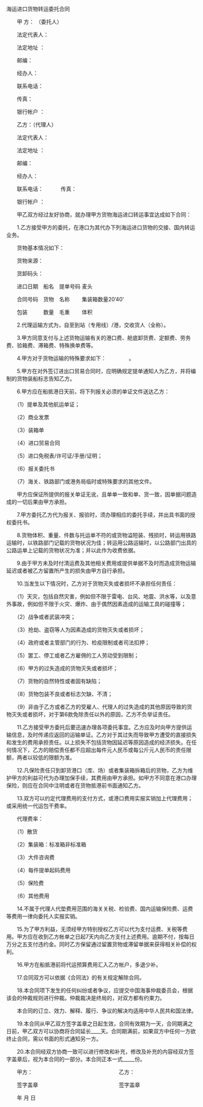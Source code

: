 



海运进口货物转运委托合同



 

　　甲 方： （委托人）

　　法定代表人：

　　法定地址 ：　　　　

　　邮编：

　　经办人：　　　 

　　联系电话：　　　 

　　传真：

　　银行帐户 ：　　

　　乙方：（代理人）

　　法定代表人：

　　法定地址 ：　　　　

　　邮编：

　　经办人：　　　 

　　联系电话：　　　 传真：

　　银行帐户 ：　　

　　甲乙双方经过友好协商，就办理甲方货物海运进口转运事宜达成如下合同：

　　1.乙方接受甲方的委托，在港口为其代办下列海运进口货物的交接、国内转运业务。

　　货物基本情况如下：

　　货物来源：

　　货卸码头：

　　进口日期　船名　提单号码 麦头

　　合同号码　货物　名称　　 集装箱数量20’40’

　　包装　　　数量　毛重　　 体积

　　2.代理运输方式为，自至到站（专用线）/港，交收货人（全称）。

　　3.甲方同意支付与上述货物运输有关的港口费、舱底卸货费、定额费、劳务费、验箱费、滞箱费、特殊换单费等。

　　4.甲方对于货物运输的特殊要求如下：　　　　 。

　　5.甲方在对外签订进出口贸易合同时，应明确规定提单通知人为乙方，并将编制的货物装船标志告知乙方。

　　6.甲方应在船抵港日天前，将下列报关必须的单证文件送达乙方：

　　（1）提单及其他航运单证；

　　（2）商业发票

　　（3）装箱单

　　（4）进口贸易合同

　　（5）进口免税表/许可证/手册/证明；

　　（6）报关委托书

　　（7）海关、铁路部门或港务局临时或特殊要求的其他文件。

　　甲方应保证所提供的报关单证无讹，且单单一致和单、货一致，因单据问题造成的一切后果由甲方承担。

　　7.甲方委托乙方代为报关、报验时，须办理相应的委托手续，并出具书面的授权委托书。

　　8.货物体积、重量、件数与托运单不符的或货物溢短装、残损时，转运用铁路运输时，以铁路部门记载的货物状况为佳；转运用公路运输时，以公路部门出具的公路运单上记载的货物状况为准；并以此作为收费依据。

　　9.由于甲方未及时付清运费及其他相关费用或提供单据不及时而造成货物运输延迟或者被乙方留置所产生的损失由甲方自行承担。

　　10.当发生以下情况时，乙方对于货物灭失或者损坏不承担任何责任：

　　（1）天灾，包括自然灾害，例如但不限于雷电、台风、地震、洪水等，以及意外事故，例如但不限于火灾、爆炸、由于偶然因素造成的运输工具的碰撞等；

　　（2）战争或者武装冲突；

　　（3）抢劫、盗窃等人为因素造成的货物灭失或者损坏；

　　（4）政府或者主管部门的行为、检疫限制或者司法扣押；

　　（5）罢工、停工或者乙方雇佣的工人劳动受到限制；

　　（6）甲方的过失造成的货物灭失或者损坏；

　　（7）货物的自然特性或者固有缺陷；

　　（8）货物包装不良或者标志欠缺、不清；

　　（9）非由于乙方或者乙方的受雇人、代理人的过失造成的其他原因导致的货物灭失或者损坏，对于第6款免除责任以外的原因，乙方不负举证责任。

　　11.乙方接受甲方委托后要迅速办理各项委托事宜。乙方应及时向甲方提供运输信息，及时传递应返回的运输单证。乙方对于其过失而导致甲方遭受的直接损失和发生的费用承担责任。以上损失不包括货物因延迟等原因造成的经济损失。在任何情况下，乙方的赔偿责任都不应超出每件元人民币或每公斤元人民币的责任限额，两者以较低的限额为准。

　　12.凡保险责任只到卸货港口（库、场）或者集装箱拆箱后的货物，乙方为维护甲方的利益可代为办理加保手续，其费用由甲方承担。如甲方不同意在港口办理保险，则应在合同中注明或者在货物抵港前书面通知乙方。

　　13.双方可以约定代理费用的支付方式，或港口费用实报实销加上代理费用；或采用统一代运包干费率。

　　代理费率：

　　（1）散货

　　（2）集装箱：标准箱非标准箱

　　（3）大件咨询费

　　（4）每件提单起码费用

　　（5）保险费

　　（6）其他费用

　　14.不属于代理人代垫费用范围的海关关税、检验费、国内运输保险费、运费等费用一律向委托人实报实销。

　　15.为了甲方利益，无须经甲方特别授权乙方可以代为支付运费、关税等费用。甲方应在收到乙方帐单之日起7天内向乙方支付上述费用。逾期不付，按每日万分之五支付违约金。同时乙方保留通过留置货物或滞留单据来获得相关补偿的权利。

　　16.甲方在船抵港前将代运预算费用汇入乙方帐户，多退少补。

　　17.合同双方可以依据《合同法》的有关规定解除合同。

　　18.本合同项下发生的任何纠纷或者争议，应提交中国海事仲裁委员会，根据该会的仲裁规则进行仲裁。仲裁裁决是终局的，对双方都有约束力。

　　本合同的订立、效力、解释、履行、争议的解决均适用中华人民共和国法律。

　　19.本合同从甲乙双方签字盖章之日起生效，合同有效期为一天，合同期满之日前，甲乙双方可以协商将合同延长____天。合同期满前，如果双方中任何一方欲终止合同，需以书面的形式通知另一方。

　　20.本合同经双方协商一致可以进行修改和补充，修改及补充的内容经双方签字盖章后，视为本合同的一部分。本合同正本一式_____份。　　

　　甲方：　　　　　　　　　　　　　　　　 乙方：

　　签字盖章　　　　　　　　　　　　　　　 签字盖章　　

　　年 月 日

　　